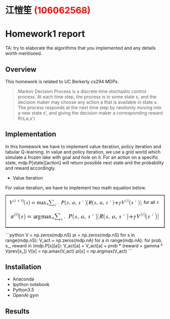 # 江愷笙 <span style="color:red">(106062568)</span>

# Homework1 report

TA: try to elaborate the algorithms that you implemented and any details worth mentioned.

## Overview
This homework is related to UC Berkerly cs294 MDPs.

> Markov Decision Process is a discrete time stochastic control process. At each time step, the process is in some state s, and the decision maker may choose any action a that is available in state s. The process responds at the next time step by randomly moving into a new state s', and giving the decision maker a corresponding reward R(s,a,s')
## Implementation
In this homework we have to implement value iteration, policy iteration and tabular Q-learning. In value and policy iteration, we use a grid world which simulate a frozen lake with goal and hole on it. For an action on a specific state, mdp.P[state][action] will return possible next state and the probability and reward accordingly.
* Value Iteration

For value iteration, we have to implement two math equation below.
<table border=1>
<tr>
<td>
<img src="imgs/value_1.png"/>
<img src="imgs/value_2.png"/>
</td>
</tr>
</table>
```python
V = np.zeros(mdp.nS)
pi = np.zeros(mdp.nS)
for s in range(mdp.nS):
    V_act = np.zeros(mdp.nA)
    for a in range(mdp.nA):
        for prob, s_, reward in (mdp.P[s][a]):
            V_act[a] = V_act[a] + prob * (reward + gamma * Vprev[s_])
    V[s] = np.amax(V_act)
    pi[s] = np.argmax(V_act)
```

## Installation
* Anaconda
* Ipython notebook
* Python3.5
* OpenAI gym
## Results


